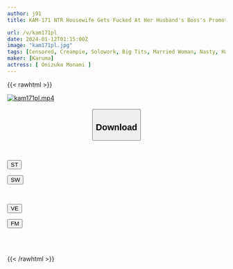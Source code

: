 ```yaml
---
author: j91
title: KAM-171 NTR Housewife Gets Fucked At Her Husband's Boss's Promotion Celebration. Big-breasted Wife Gets Drunk And Gets Messy And Is Fully Erotic. Monami Onizuka

url: /v/kam171pl
date: 2024-01-12T01:15:00Z
image: "kam171pl.jpg"
tags: [Censored, Creampie, Solowork, Big Tits, Married Woman, Nasty, Hardcore, Documentary	]
maker: [Karuma]
actress: [ Onizuka Monami ]
---
```



{{< rawhtml >}}

<div class="video" data-videoid="zKOpeZgwMyTYrg1">
    <a href="javascript:;">
        <img src="/v/kam171pl/kam171pl.jpg" width="WIDTH" height="HEIGHT" alt="kam171pl.mp4" loading="lazy">
    </a>
</div>

<script type="text/javascript" src="https://j91.asia/asset/on-demand-st.js"></script>

<br>
  <link rel="stylesheet" href="https://j91.asia/asset/bs5.css">
  
  <center>
  <button class="btn btn-primary" type="button" data-bs-toggle="collapse" data-bs-target=".multi-collapse" aria-expanded="false" aria-controls="multiCollapseExample1 multiCollapseExample2"><h2>Download</h2></button></center>
</p>
<div class="row">
  <div class="col">
    <div class="collapse multi-collapse" id="multiCollapseExample1">
      <div class="card card-body">
	      	      <br>
<div class="buttons">  
<p><a href="https://streamtape.to/v/zKOpeZgwMyTYrg1" target="_blank"><button class="btn-hover color-3"><i class="fa fa-download"></i> ST</button></a></p>
<p><a href="https://flaswish.com/s4xbc37vjkdn" target="_blank"><button class="btn-hover color-2"><i class="fa fa-download"></i> SW</button></a></p></div>
    </div>
  </div>
</div>
  <div class="col">
    <div class="collapse multi-collapse" id="multiCollapseExample2">
      <div class="card card-body">
	      <br>
<div class="buttons">
<p><a href="javascript:;" target="_blank"><button class="btn-hover color-9"><i class="fa fa-download"></i> VE</button></a></p>
<p><a href="javascript:;" target="_blank"><button class="btn-hover color-8"><i class="fa fa-download"></i> FM</button></a></p></div>
<br><br>
      </div>
    </div>
  </div>
</div>

{{< /rawhtml >}}